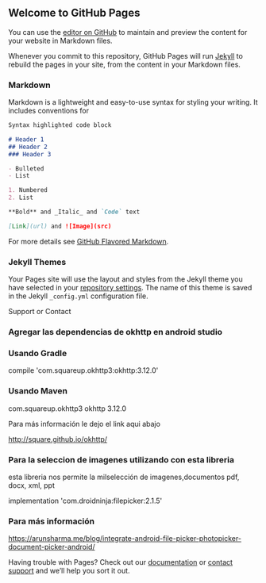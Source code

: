 ## Welcome to GitHub Pages

You can use the [editor on GitHub](https://github.com/alexsxander/subir_multiples_imagenes_android_usando_okhttp/edit/master/README.md) to maintain and preview the content for your website in Markdown files.

Whenever you commit to this repository, GitHub Pages will run [Jekyll](https://jekyllrb.com/) to rebuild the pages in your site, from the content in your Markdown files.

### Markdown

Markdown is a lightweight and easy-to-use syntax for styling your writing. It includes conventions for

```markdown
Syntax highlighted code block

# Header 1
## Header 2
### Header 3

- Bulleted
- List

1. Numbered
2. List

**Bold** and _Italic_ and `Code` text

[Link](url) and ![Image](src)
```

For more details see [GitHub Flavored Markdown](https://guides.github.com/features/mastering-markdown/).

### Jekyll Themes

Your Pages site will use the layout and styles from the Jekyll theme you have selected in your [repository settings](https://github.com/alexsxander/subir_multiples_imagenes_android_usando_okhttp/settings). The name of this theme is saved in the Jekyll `_config.yml` configuration file.

 Support or Contact

### Agregar las dependencias de okhttp en android studio

###  Usando Gradle
compile 'com.squareup.okhttp3:okhttp:3.12.0'

### Usando Maven

<dependency>
  <groupId>com.squareup.okhttp3</groupId>
  <artifactId>okhttp</artifactId>
  <version>3.12.0</version>
</dependency>


Para más información le dejo el link aqui abajo

http://square.github.io/okhttp/

### Para la seleccion de imagenes utilizando con esta libreria
esta libreria nos permite la milselección de imagenes,documentos pdf, docx, xml, ppt

implementation 'com.droidninja:filepicker:2.1.5'

### Para más información

https://arunsharma.me/blog/integrate-android-file-picker-photopicker-document-picker-android/




Having trouble with Pages? Check out our [documentation](https://help.github.com/categories/github-pages-basics/) or [contact support](https://github.com/contact) and we’ll help you sort it out.
